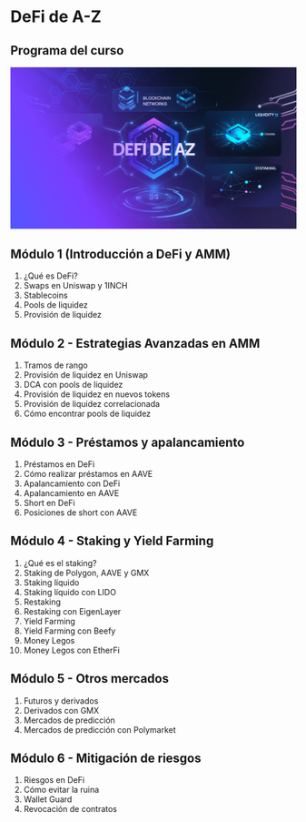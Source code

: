 # DeFi de A-Z

## Programa del curso

![portada](/capa.jpg)

## Módulo 1 (Introducción a DeFi y AMM)
1. ¿Qué es DeFi?
2. Swaps en Uniswap y 1INCH
3. Stablecoins
4. Pools de liquidez
5. Provisión de liquidez

## Módulo 2 - Estrategias Avanzadas en AMM
1. Tramos de rango
2. Provisión de liquidez en Uniswap
3. DCA con pools de liquidez
4. Provisión de liquidez en nuevos tokens
5. Provisión de liquidez correlacionada
6. Cómo encontrar pools de liquidez

## Módulo 3 - Préstamos y apalancamiento
1. Préstamos en DeFi
2. Cómo realizar préstamos en AAVE
3. Apalancamiento con DeFi
4. Apalancamiento en AAVE
5. Short en DeFi
6. Posiciones de short con AAVE

## Módulo 4 - Staking y Yield Farming
1. ¿Qué es el staking?
2. Staking de Polygon, AAVE y GMX
3. Staking líquido
4. Staking líquido con LIDO
5. Restaking
6. Restaking con EigenLayer
7. Yield Farming
8. Yield Farming con Beefy
9. Money Legos
10. Money Legos con EtherFi

## Módulo 5 - Otros mercados
1. Futuros y derivados
2. Derivados con GMX
3. Mercados de predicción
4. Mercados de predicción con Polymarket

## Módulo 6 - Mitigación de riesgos
1. Riesgos en DeFi
2. Cómo evitar la ruina
3. Wallet Guard
4. Revocación de contratos
